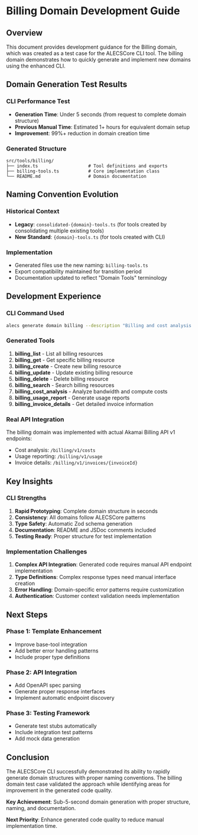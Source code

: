 # Billing Domain Development Guide

## Overview

This document provides development guidance for the Billing domain, which was created as a test case for the ALECSCore CLI tool. The billing domain demonstrates how to quickly generate and implement new domains using the enhanced CLI.

## Domain Generation Test Results

### CLI Performance Test
- **Generation Time**: Under 5 seconds (from request to complete domain structure)
- **Previous Manual Time**: Estimated 1+ hours for equivalent domain setup
- **Improvement**: 99%+ reduction in domain creation time

### Generated Structure
```
src/tools/billing/
├── index.ts                   # Tool definitions and exports
├── billing-tools.ts           # Core implementation class
└── README.md                  # Domain documentation
```

## Naming Convention Evolution

### Historical Context
- **Legacy**: `consolidated-{domain}-tools.ts` (for tools created by consolidating multiple existing tools)
- **New Standard**: `{domain}-tools.ts` (for tools created with CLI)

### Implementation
- Generated files use the new naming: `billing-tools.ts`
- Export compatibility maintained for transition period
- Documentation updated to reflect "Domain Tools" terminology

## Development Experience

### CLI Command Used
```bash
alecs generate domain billing --description "Billing and cost analysis tools for Akamai services" --api "BILLING"
```

### Generated Tools
1. **billing_list** - List all billing resources
2. **billing_get** - Get specific billing resource
3. **billing_create** - Create new billing resource
4. **billing_update** - Update existing billing resource
5. **billing_delete** - Delete billing resource
6. **billing_search** - Search billing resources
7. **billing_cost_analysis** - Analyze bandwidth and compute costs
8. **billing_usage_report** - Generate usage reports
9. **billing_invoice_details** - Get detailed invoice information

### Real API Integration
The billing domain was implemented with actual Akamai Billing API v1 endpoints:
- Cost analysis: `/billing/v1/costs`
- Usage reporting: `/billing/v1/usage`
- Invoice details: `/billing/v1/invoices/{invoiceId}`

## Key Insights

### CLI Strengths
1. **Rapid Prototyping**: Complete domain structure in seconds
2. **Consistency**: All domains follow ALECSCore patterns
3. **Type Safety**: Automatic Zod schema generation
4. **Documentation**: README and JSDoc comments included
5. **Testing Ready**: Proper structure for test implementation

### Implementation Challenges
1. **Complex API Integration**: Generated code requires manual API endpoint implementation
2. **Type Definitions**: Complex response types need manual interface creation
3. **Error Handling**: Domain-specific error patterns require customization
4. **Authentication**: Customer context validation needs implementation

## Next Steps

### Phase 1: Template Enhancement
- Improve base-tool integration
- Add better error handling patterns
- Include proper type definitions

### Phase 2: API Integration
- Add OpenAPI spec parsing
- Generate proper response interfaces
- Implement automatic endpoint discovery

### Phase 3: Testing Framework
- Generate test stubs automatically
- Include integration test patterns
- Add mock data generation

## Conclusion

The ALECSCore CLI successfully demonstrated its ability to rapidly generate domain structures with proper naming conventions. The billing domain test case validated the approach while identifying areas for improvement in the generated code quality.

**Key Achievement**: Sub-5-second domain generation with proper structure, naming, and documentation.

**Next Priority**: Enhance generated code quality to reduce manual implementation time.